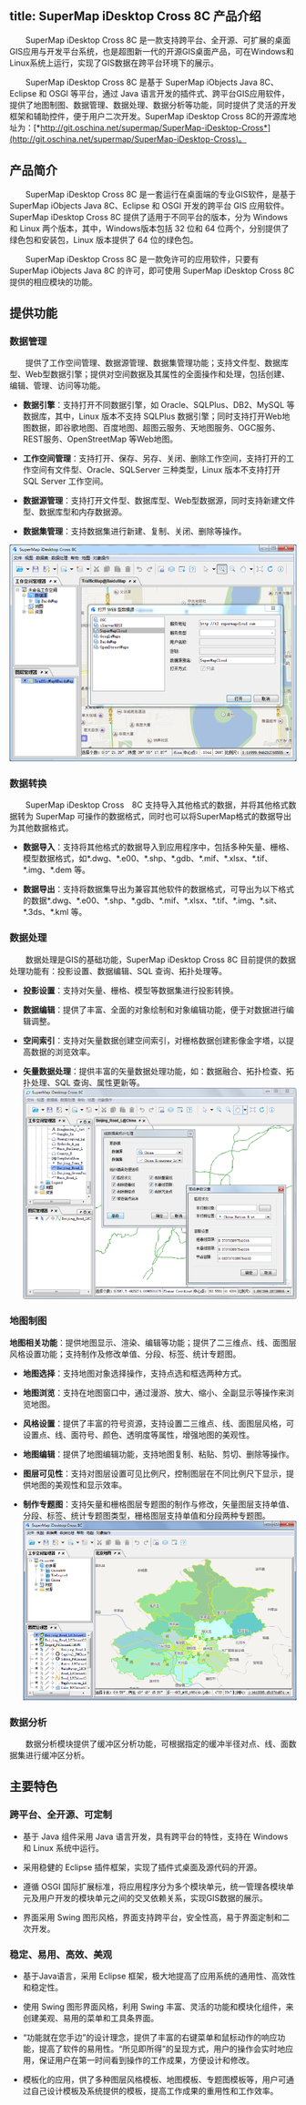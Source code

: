 title: SuperMap iDesktop Cross 8C 产品介绍
---

　　SuperMap iDesktop Cross 8C 是一款支持跨平台、全开源、可扩展的桌面GIS应用与开发平台系统，也是超图新一代的开源GIS桌面产品，可在Windows和Linux系统上运行，实现了GIS数据在跨平台环境下的展示。

　　SuperMap iDesktop Cross 8C 是基于 SuperMap iObjects Java 8C、Eclipse 和 OSGI 等平台，通过 Java 语言开发的插件式、跨平台GIS应用软件，提供了地图制图、数据管理、数据处理、数据分析等功能，同时提供了灵活的开发框架和辅助控件，便于用户二次开发。SuperMap iDesktop Cross 8C的开源库地址为：[*http://git.oschina.net/supermap/SuperMap-iDesktop-Cross*](http://git.oschina.net/supermap/SuperMap-iDesktop-Cross)。

## 产品简介

　　SuperMap iDesktop Cross 8C 是一套运行在桌面端的专业GIS软件，是基于 SuperMap iObjects Java 8C、Eclipse 和 OSGI 开发的跨平台 GIS 应用软件。SuperMap iDesktop Cross 8C 提供了适用于不同平台的版本，分为 Windows 和 Linux 两个版本，其中，Windows版本包括 32 位和 64 位两个，分别提供了绿色包和安装包，Linux 版本提供了 64 位的绿色包。

　　SuperMap iDesktop Cross 8C 是一款免许可的应用软件，只要有 SuperMap iObjects Java 8C 的许可，即可使用 SuperMap iDesktop Cross 8C 提供的相应模块的功能。

## 提供功能

### 数据管理

　　提供了工作空间管理、数据源管理、数据集管理功能；支持文件型、数据库型、Web型数据引擎；提供对空间数据及其属性的全面操作和处理，包括创建、编辑、管理、访问等功能。

-   **数据引擎**：支持打开不同数据引擎，如 Oracle、SQLPlus、DB2、MySQL 等数据库，其中，Linux 版本不支持 SQLPlus 数据引擎；同时支持打开Web地图数据，即谷歌地图、百度地图、超图云服务、天地图服务、OGC服务、REST服务、OpenStreetMap 等Web地图。

-   **工作空间管理**：支持打开、保存、另存、关闭、删除工作空间，支持打开的工作空间有文件型、Oracle、SQLServer 三种类型，Linux 版本不支持打开 SQL Server 工作空间。

-   **数据源管理**：支持打开文件型、数据库型、Web型数据源，同时支持新建文件型、数据库型和内存数据源。

-   **数据集管理**：支持数据集进行新建、复制、关闭、删除等操作。

 ![](img/Product1.png)


### 数据转换

　　SuperMap iDesktop Cross　8C 支持导入其他格式的数据，并将其他格式数据转为 SuperMap 可操作的数据格式，同时也可以将SuperMap格式的数据导出为其他数据格式。

-   **数据导入**：支持将其他格式的数据导入到应用程序中，包括多种矢量、栅格、模型数据格式，如\*.dwg、\*.e00、\*.shp、\*.gdb、\*.mif、\*.xlsx、\*.tif、\*.img、\*.dem 等。

-   **数据导出**：支持将数据集导出为兼容其他软件的数据格式，可导出为以下格式的数据\*.dwg、\*.e00、\*.shp、\*.gdb、\*.mif、\*.xlsx、\*.tif、\*.img、\*.sit、\*.3ds、\*.kml 等。

### 数据处理

　　数据处理是GIS的基础功能，SuperMap iDesktop Cross 8C 目前提供的数据处理功能有：投影设置、数据编辑、SQL 查询、拓扑处理等。
-   **投影设置**：支持对矢量、栅格、模型等数据集进行投影转换。

-   **数据编辑**：提供了丰富、全面的对象绘制和对象编辑功能，便于对数据进行编辑调整。

-   **空间索引**：支持对矢量数据创建空间索引，对栅格数据创建影像金字塔，以提高数据的浏览效率。

-   **矢量数据处理**：提供丰富的矢量数据处理功能，如：数据融合、拓扑检查、拓扑处理、SQL 查询、属性更新等。
![](img/Product3.png)

### 地图制图

**地图相关功能**：提供地图显示、渲染、编辑等功能；提供了二三维点、线、面图层风格设置功能；支持制作及修改单值、分段、标签、统计专题图。

-   **地图选择**：支持地图对象选择操作，支持点选和框选两种方式。

-   **地图浏览**：支持在地图窗口中，通过漫游、放大、缩小、全副显示等操作来浏览地图。

-   **风格设置**：提供了丰富的符号资源，支持设置二三维点、线、面图层风格，可设置点、线、面符号、颜色、透明度等属性，增强地图的美观性。

-   **地图编辑**：提供了地图编辑功能，支持地图复制、粘贴、剪切、删除等操作。

-   **图层可见性**：支持对图层设置可见比例尺，控制图层在不同比例尺下显示，提供地图的美观性和显示效率。

-   **制作专题图**：支持矢量和栅格图层专题图的制作与修改，矢量图层支持单值、分段、标签、统计专题图类型，栅格图层支持单值和分段两种专题图。
  ![](img/Product2.png)


### 数据分析

　　数据分析模块提供了缓冲区分析功能，可根据指定的缓冲半径对点、线、面数据集进行缓冲区分析。

## 主要特色

### 跨平台、全开源、可定制

-   基于 Java 组件采用 Java 语言开发，具有跨平台的特性，支持在 Windows 和 Linux 系统中运行。

-   采用稳健的 Eclipse 插件框架，实现了插件式桌面及源代码的开源。

-   遵循 OSGI 国际扩展标准，将应用程序分为多个模块单元，统一管理各模块单元及用户开发的模块单元之间的交叉依赖关系，实现GIS数据的展示。

-   界面采用 Swing 图形风格，界面支持跨平台，安全性高，易于界面定制和二次开发。

### 稳定、易用、高效、美观

-   基于Java语言，采用 Eclipse 框架，极大地提高了应用系统的通用性、高效性和稳定性。

-   使用 Swing 图形界面风格，利用 Swing 丰富、灵活的功能和模块化组件，来创建美观、易用的菜单和工具条界面。

-   “功能就在您手边”的设计理念，提供了丰富的右键菜单和鼠标动作的响应功能，提高了软件的易用性。“所见即所得”的呈现方式，用户的操作会实时地应用，保证用户在第一时间看到操作的工作成果，方便设计和修改。

-   模板化的应用，供了多种图层风格模板、地图模板、专题图模板等，用户可通过自己设计模板及系统提供的模板，提高工作成果的重用性和工作效率。
